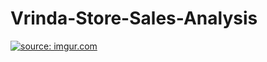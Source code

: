 # Vrinda-Store-Sales-Analysis

<a href="https://imgur.com/IPv7e3T"><img src="https://i.imgur.com/IPv7e3T.png" title="source: imgur.com" /></a>
